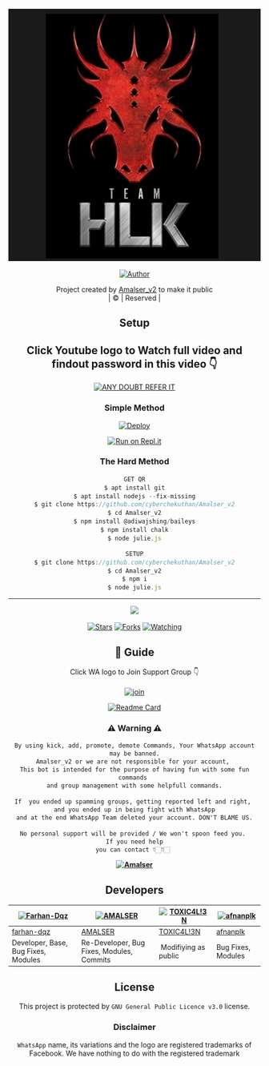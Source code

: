 <div align="center">

 </a>
</p>
<div align="center">
  <p align="center">
<img src=https://github.com/Basith2/Team-Hlk/blob/master/photo/hlk.jpg>
</p>
  <p align="center">
<a href="https://github.com/cyberchekuthan"><img title="Author" src="https://img.shields.io/badge/Author-Amal-cyberchekuthan/Amalser_v2?color=blue&style=for-the-badge&logo=whatsapp"></a>
</p>
</div>
<p align="center">
Project created by <a href="https://github.com/cyberchekuthan">Amalser_v2</a> to make it public
    <br>
       | © |
        Reserved |
    <br> 
</p>

## Setup
<div align="center"> 


## Click Youtube logo to Watch full video and findout password in this video 👇

 [![ANY DOUBT REFER IT](https://www.linkpicture.com/q/YouTube-Logo-700x394.png)](https://youtu.be/fd0KPblop-k)


  ### Simple Method
  
[![Deploy](https://www.herokucdn.com/deploy/button.svg)](https://heroku.com/deploy?template=https://github.com/cyberchekuthan/Amalser_v2) 
  
[![Run on Repl.it](https://repl.it/badge/github/quiec/whatsAlfa)](https://replit.com/@Amalser/Amalser)
  
### The Hard Method
```js
GET QR
$ apt install git
$ apt install nodejs --fix-missing
$ git clone https://github.com/cyberchekuthan/Amalser_v2
$ cd Amalser_v2
$ npm install @adiwajshing/baileys
$ npm install chalk
$ node julie.js
```
      
```js
SETUP
$ git clone https://github.com/cyberchekuthan/Amalser_v2
$ cd Amalser_v2
$ npm i
$ node julie.js
```

----

  <p align="center">
  <a href="httsp://github.com/cyberchekuthan/Amalser_v2">
    
<a href="https://github.com/cyberchekuthan/followers">
<img src="https://img.shields.io/github/repo-size/cyberchekuthan/Amalser_v2?color=green&label=Repo%20total%20size&style=plastic">
<p align="center">
<a href="https://github.com/cyberchekuthan/followers"
<img title="Followers" src="https://img.shields.io/github/followers/cyberchekuthan?color=blue&style=flat-square"></a>
<a href="https://github.com/cyberchekuthan/Amalser_v2/stargazers/"><img title="Stars" src="https://img.shields.io/github/stars/cyberchekuthan/Amalser_v2?color=blue&style=flat-square"></a>
<a href="https://github.com/cyberchekuthan/Amalser_v2/network/members"><img title="Forks" src="https://img.shields.io/github/forks/cyberchekuthan/Amalser_v2?color=blue&style=flat-square"></a>
<a href="https://github.com/cyberchekuthan/Amalser_v2/watchers"><img title="Watching" src="https://img.shields.io/github/watchers/cyberchekuthan/Amalser_v2?label=Watchers&color=blue&style=flat-square"></a>
</p>

## 📢 Guide
Click WA logo to Join Support Group 👇
    <br>
<br>
  [![join](https://github.com/Alien-alfa/PublicBot/blob/main/wlogo.svg.png)](https://chat.whatsapp.com/CbRlEux876XFsWQfIlOKty)
  <div align="center">
       
  [![Readme Card](https://github-readme-stats.vercel.app/api/pin/?username=cyberchekuthan&repo=Amalser_v2&theme=nightowl)](https://github.com/cyberchekuthan/Amalser_v2)
  </div>
    
### ⚠ Warning ⚠

```
By using kick, add, promote, demote Commands, Your WhatsApp account may be banned.
Amalser_v2 or we are not responsible for your account, 
This bot is intended for the purpose of having fun with some fun commands 
and group management with some helpfull commands.

If  you ended up spamming groups, getting reported left and right, 
and you ended up in being fight with WhatsApp
and at the end WhatsApp Team deleted your account. DON'T BLAME US.

No personal support will be provided / We won't spoon feed you. 
If you need help
you can contact 👇🏻👇🏻 
```
**[![Amalser](https://www.linkpicture.com/q/WHTSPP-LOGO.png)](http://wa.me/919895828468?text=Can%20you%20help%20bro)**

## Developers
  <div align="center">
    
  [![Farhan-Dqz](https://github.com/farhan-dqz.png?size=100)](https://github.com/farhan-dqz) | [![AMALSER](https://github.com/cyberchekuthan.png?size=100)](https://github.com/cyberchekuthan) |  [![TOXIC4L!3N](https://github.com/Alien-alfa.png?size=100)](https://github.com/AI-VIKI) | [![afnanplk](https://github.com/afnanplk.png?size=100)](https://github.com/afnanplk) 
----|----|----|----
[farhan-dqz](https://github.com/farhan-dqz) | [AMALSER](https://github.com/cyberchekuthan) | [TOXIC4L!3N](https://github.com/AI-VIKI) | [afnanplk](https://github.com/afnanplk) 
Developer, Base, Bug Fixes, Modules| Re-Developer, Bug Fixes, Modules, Commits |  Modifiying  as   public | Bug Fixes, Modules 
  </div>
    


## License
This project is protected by `GNU General Public Licence v3.0` license.

### Disclaimer
`WhatsApp` name, its variations and the logo are registered trademarks of Facebook. We have nothing to do with the registered trademark
